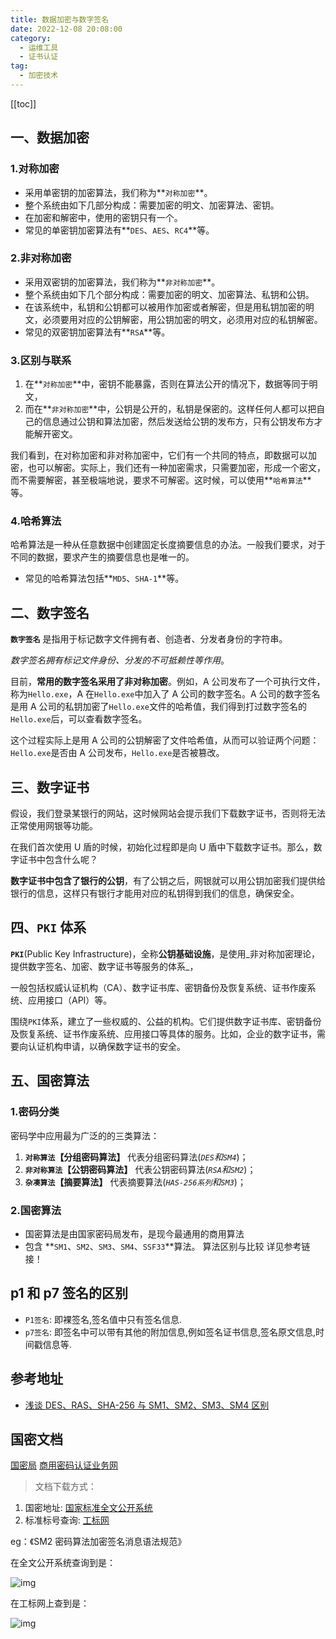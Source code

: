 ```yaml
---
title: 数据加密与数字签名
date: 2022-12-08 20:08:00
category: 
  - 运维工具
  - 证书认证
tag: 
  - 加密技术
---
```


<!-- more -->
[[toc]]

## 一、数据加密

### 1.对称加密

- 采用单密钥的加密算法，我们称为**`对称加密`**。
- 整个系统由如下几部分构成：需要加密的明文、加密算法、密钥。
- 在加密和解密中，使用的密钥只有一个。
- 常见的单密钥加密算法有**`DES`、`AES`、`RC4`**等。

### 2.非对称加密

- 采用双密钥的加密算法，我们称为**`非对称加密`**。
- 整个系统由如下几个部分构成：需要加密的明文、加密算法、私钥和公钥。
- 在该系统中，私钥和公钥都可以被用作加密或者解密，但是用私钥加密的明文，必须要用对应的公钥解密，用公钥加密的明文，必须用对应的私钥解密。
- 常见的双密钥加密算法有**`RSA`**等。

### 3.区别与联系

1. 在**`对称加密`**中，密钥不能暴露，否则在算法公开的情况下，数据等同于明文，
2. 而在**`非对称加密`**中，公钥是公开的，私钥是保密的。这样任何人都可以把自己的信息通过公钥和算法加密，然后发送给公钥的发布方，只有公钥发布方才能解开密文。

我们看到，在对称加密和非对称加密中，它们有一个共同的特点，即数据可以加密，也可以解密。实际上，我们还有一种加密需求，只需要加密，形成一个密文，而不需要解密，甚至极端地说，要求不可解密。这时候，可以使用**`哈希算法`**等。

### 4.哈希算法

哈希算法是一种从任意数据中创建固定长度摘要信息的办法。一般我们要求，对于不同的数据，要求产生的摘要信息也是唯一的。

- 常见的哈希算法包括**`MD5`、`SHA-1`**等。

## 二、数字签名

**`数字签名`** 是指用于标记数字文件拥有者、创造者、分发者身份的字符串。

_数字签名拥有标记文件身份、分发的不可抵赖性等作用_。

目前，**常用的数字签名采用了非对称加密**。例如，A 公司发布了一个可执行文件，称为`Hello.exe`，A 在`Hello.exe`中加入了 A 公司的数字签名。A 公司的数字签名是用 A 公司的私钥加密了`Hello.exe`文件的哈希值，我们得到打过数字签名的`Hello.exe`后，可以查看数字签名。

这个过程实际上是用 A 公司的公钥解密了文件哈希值，从而可以验证两个问题：`Hello.exe`是否由 A 公司发布，`Hello.exe`是否被篡改。

## 三、数字证书

假设，我们登录某银行的网站，这时候网站会提示我们下载数字证书，否则将无法正常使用网银等功能。

在我们首次使用 U 盾的时候，初始化过程即是向 U 盾中下载数字证书。那么，数字证书中包含什么呢？

**数字证书中包含了银行的公钥**，有了公钥之后，网银就可以用公钥加密我们提供给银行的信息，这样只有银行才能用对应的私钥得到我们的信息，确保安全。

## 四、`PKI` 体系

**`PKI`**(Public Key Infrastructure)，全称**公钥基础设施**，是使用_非对称加密理论，提供数字签名、加密、数字证书等服务的体系_，

一般包括权威认证机构（CA）、数字证书库、密钥备份及恢复系统、证书作废系统、应用接口（API）等。

围绕`PKI`体系，建立了一些权威的、公益的机构。它们提供数字证书库、密钥备份及恢复系统、证书作废系统、应用接口等具体的服务。比如，企业的数字证书，需要向认证机构申请，以确保数字证书的安全。

## 五、国密算法

### 1.密码分类

密码学中应用最为广泛的的三类算法：

1. **`对称算法`【分组密码算法】** 代表分组密码算法(_`DES`和`SM4`_)；
2. **`非对称算法`【公钥密码算法】** 代表公钥密码算法(_`RSA`和`SM2`_)；
3. **`杂凑算法`【摘要算法】** 代表摘要算法(_`HAS-256系列`和`SM3`_)；

### 2.国密算法

- 国密算法是由国家密码局发布，是现今最通用的商用算法
- 包含 **`SM1`、`SM2`、`SM3`、`SM4`、`SSF33`**算法。
  算法区别与比较 详见参考链接！

## p1 和 p7 签名的区别

- `P1签名`: 即裸签名,签名值中只有签名信息.
- `p7签名`: 即签名中可以带有其他的附加信息,例如签名证书信息,签名原文信息,时间戳信息等.

## 参考地址

- [浅谈 DES、RAS、SHA-256 与 SM1、SM2、SM3、SM4 区别](https://blog.csdn.net/jambeau/article/details/99761661)

## 国密文档

[国密局](https://sca.gov.cn/sca/index.shtml)
[商用密码认证业务网](http://service.scctc.org.cn/download/other/passwordproduct/list-c18.html)

> 文档下载方式：

1. 国密地址: [国家标准全文公开系统](http://openstd.samr.gov.cn/)
2. 标准标号查询: [工标网](http://www.csres.com/)

eg：《SM2 密码算法加密签名消息语法规范》

在全文公开系统查询到是：

![img](https://img2020.cnblogs.com/blog/727485/202107/727485-20210722112719321-1021243829.png)

在工标网上查到是：

![img](https://img2020.cnblogs.com/blog/727485/202107/727485-20210722112757901-1305016382.png)
